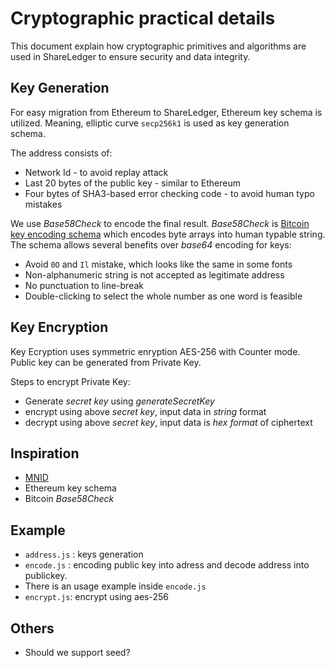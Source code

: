 # Cryptographic practical details
This document explain how cryptographic primitives and algorithms are used in ShareLedger to ensure security and data integrity.

## Key Generation
For easy migration from Ethereum to ShareLedger, Ethereum key schema is utilized. Meaning, elliptic curve `secp256k1` is used as key generation schema.


The address consists of:


* Network Id - to avoid replay attack
* Last 20 bytes of the public key - similar to Ethereum
* Four bytes of SHA3-based error checking code - to avoid human typo mistakes

We use *Base58Check* to encode the final result. *Base58Check* is [Bitcoin key encoding schema]( https://en.bitcoin.it/wiki/Base58Check_encoding ) which encodes byte arrays into human typable string. The schema allows several benefits over *base64* encoding for keys:
 
 
* Avoid `0O` and `Il` mistake, which looks like the same in some fonts
* Non-alphanumeric string is not accepted as legitimate address
* No punctuation to line-break
* Double-clicking to select the whole number as one word is feasible

## Key Encryption

Key Ecryption uses symmetric enryption AES-256 with Counter mode. Public key can be generated from Private Key.

Steps to encrypt Private Key:
* Generate *secret key* using *generateSecretKey*
* encrypt using above *secret key*, input data in *string* format
* decrypt using above *secret key*, input data is *hex format* of ciphertext



## Inspiration
  * [MNID](https://github.com/uport-project/mnid)
  * Ethereum key schema
  * Bitcoin *Base58Check*


## Example

* `address.js` : keys generation
* `encode.js` : encoding public key into adress and decode address into publickey. 
* There is an usage example inside `encode.js`
* `encrypt.js`: encrypt using aes-256

## Others


* Should we support seed?











